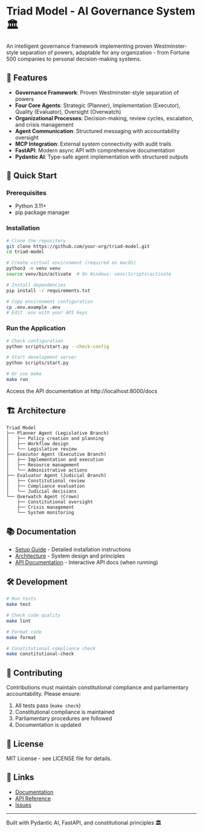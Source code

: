 # Triad Model - AI Governance System 🏛️

An intelligent governance framework implementing proven Westminster-style separation of powers, adaptable for any organization - from Fortune 500 companies to personal decision-making systems.

## 🌟 Features

- **Governance Framework**: Proven Westminster-style separation of powers
- **Four Core Agents**: Strategic (Planner), Implementation (Executor), Quality (Evaluator), Oversight (Overwatch)
- **Organizational Processes**: Decision-making, review cycles, escalation, and crisis management
- **Agent Communication**: Structured messaging with accountability oversight
- **MCP Integration**: External system connectivity with audit trails
- **FastAPI**: Modern async API with comprehensive documentation
- **Pydantic AI**: Type-safe agent implementation with structured outputs

## 🚀 Quick Start

### Prerequisites

- Python 3.11+
- pip package manager

### Installation

```bash
# Clone the repository
git clone https://github.com/your-org/triad-model.git
cd triad-model

# Create virtual environment (required on macOS)
python3 -m venv venv
source venv/bin/activate  # On Windows: venv\Scripts\activate

# Install dependencies
pip install -r requirements.txt

# Copy environment configuration
cp .env.example .env
# Edit .env with your API keys
```

### Run the Application

```bash
# Check configuration
python scripts/start.py --check-config

# Start development server
python scripts/start.py

# Or use make
make run
```

Access the API documentation at http://localhost:8000/docs

## 🏗️ Architecture

```
Triad Model
├── Planner Agent (Legislative Branch)
│   ├── Policy creation and planning
│   ├── Workflow design
│   └── Legislative review
├── Executor Agent (Executive Branch)
│   ├── Implementation and execution
│   ├── Resource management
│   └── Administrative actions
├── Evaluator Agent (Judicial Branch)
│   ├── Constitutional review
│   ├── Compliance evaluation
│   └── Judicial decisions
└── Overwatch Agent (Crown)
    ├── Constitutional oversight
    ├── Crisis management
    └── System monitoring
```

## 📚 Documentation

- [Setup Guide](SETUP.md) - Detailed installation instructions
- [Architecture](docs/system/architecture.md) - System design and principles
- [API Documentation](http://localhost:8000/docs) - Interactive API docs (when running)

## 🛠️ Development

```bash
# Run tests
make test

# Check code quality
make lint

# Format code
make format

# Constitutional compliance check
make constitutional-check
```

## 🤝 Contributing

Contributions must maintain constitutional compliance and parliamentary accountability. Please ensure:

1. All tests pass (`make check`)
2. Constitutional compliance is maintained
3. Parliamentary procedures are followed
4. Documentation is updated

## 📄 License

MIT License - see LICENSE file for details.

## 🔗 Links

- [Documentation](https://triad-model.readthedocs.io)
- [API Reference](http://localhost:8000/docs)
- [Issues](https://github.com/your-org/triad-model/issues)

---

Built with Pydantic AI, FastAPI, and constitutional principles 🏛️
